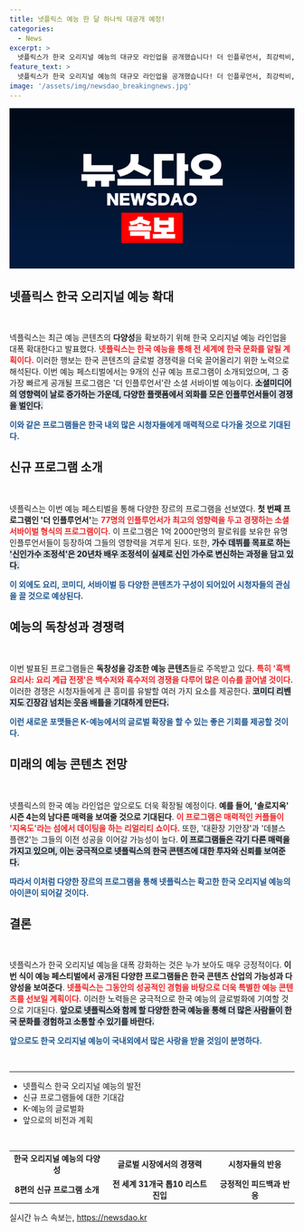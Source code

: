 ```yaml
---
title: 넷플릭스 예능 한 달 하나씩 대공개 예정!
categories:
  - News
excerpt: >
  넷플릭스가 한국 오리지널 예능의 대규모 라인업을 공개했습니다! 더 인플루언서, 최강럭비, 데블스 플랜2 등 흥미진진한 새로운 시리즈들이 여러분을 기다립니다. 다음 달 첫 공개될 더 인플루언서와 함께 다채로운 예능의 세계에 빠져보세요!
feature_text: >
  넷플릭스가 한국 오리지널 예능의 대규모 라인업을 공개했습니다! 더 인플루언서, 최강럭비, 데블스 플랜2 등 흥미진진한 새로운 시리즈들이 여러분을 기다립니다. 다음 달 첫 공개될 더 인플루언서와 함께 다채로운 예능의 세계에 빠져보세요!
image: '/assets/img/newsdao_breakingnews.jpg'
---
```


<p><img src="/assets/img/newsdao_breakingnews.jpg" alt="cryptoinkorea 속보" /></p>

<h2 data-ke-size="size26">넷플릭스 한국 오리지널 예능 확대</h2>

<p data-ke-size="size16">&nbsp;</p>

<p>넥플릭스는 최근 예능 콘텐츠의 <b>다양성</b>을 확보하기 위해 한국 오리지널 예능 라인업을 대폭 확대한다고 발표했다. <b><span style="color: #ee2323;">넷플릭스는 한국 예능을 통해 전 세계에 한국 문화를 알릴 계획이다.</span></b> 이러한 행보는 한국 콘텐츠의 글로벌 경쟁력을 더욱 끌어올리기 위한 노력으로 해석된다. 이번 예능 페스티벌에서는 9개의 신규 예능 프로그램이 소개되었으며, 그 중 가장 빠르게 공개될 프로그램은 '더 인플루언서'란 소셜 서바이벌 예능이다. <b><span style="background-color: #21538527;">소셜미디어의 영향력이 날로 증가하는 가운데, 다양한 플랫폼에서 외화를 모은 인플루언서들이 경쟁을 벌인다.</span></b> </p>

<p><b><span style="color: #1a5490;">이와 같은 프로그램들은 한국 내외 많은 시청자들에게 매력적으로 다가올 것으로 기대된다.</span></b> </p>

<h2 data-ke-size="size26">신규 프로그램 소개</h2>

<p data-ke-size="size16">&nbsp;</p>

<p>넷플릭스는 이번 예능 페스티벌을 통해 다양한 장르의 프로그램을 선보였다. <b>첫 번째 프로그램인 '더 인플루언서'</b>는 <b><span style="color: #ee2323;">77명의 인플루언서가 최고의 영향력을 두고 경쟁하는 소셜 서바이벌 형식의 프로그램이다.</span></b> 이 프로그램은 1억 2000만명의 팔로워를 보유한 유명 인플루언서들이 등장하여 그들의 영향력을 겨루게 된다. 또한, <b><span style="background-color: #21538527;">가수 데뷔를 목표로 하는 '신인가수 조정석'은 20년차 배우 조정석이 실제로 신인 가수로 변신하는 과정을 담고 있다.</span></b> </p>

<p><b><span style="color: #1a5490;">이 외에도 요리, 코미디, 서바이벌 등 다양한 콘텐츠가 구성이 되어있어 시청자들의 관심을 끌 것으로 예상된다.</span></b> </p>

<h2 data-ke-size="size26">예능의 독창성과 경쟁력</h2>

<p data-ke-size="size16">&nbsp;</p>

<p>이번 발표된 프로그램들은 <b>독창성을 강조한 예능 콘텐츠</b>들로 주목받고 있다. <b><span style="color: #ee2323;">특히 '흑백요리사: 요리 계급 전쟁'은 백수저와 흑수저의 경쟁을 다루어 많은 이슈를 끌어낼 것이다.</span></b> 이러한 경쟁은 시청자들에게 큰 흥미를 유발할 여러 가지 요소를 제공한다. <b><span style="background-color: #21538527;">코미디 리벤지도 긴장감 넘치는 웃음 배틀을 기대하게 만든다.</span></b> </p>

<p><b><span style="color: #1a5490;">이런 새로운 포맷들은 K-예능에서의 글로벌 확장을 할 수 있는 좋은 기회를 제공할 것이다.</span></b></p>

<h2 data-ke-size="size26">미래의 예능 콘텐츠 전망</h2>

<p data-ke-size="size16">&nbsp;</p>

<p>넷플릭스의 한국 예능 라인업은 앞으로도 더욱 확장될 예정이다. <b>예를 들어, '솔로지옥' 시즌 4는의 남다른 매력을 보여줄 것으로 기대된다</b>. <b><span style="color: #ee2323;">이 프로그램은 매력적인 커플들이 '지옥도'라는 섬에서 데이팅을 하는 리얼리티 쇼이다.</span></b>  또한, '대환장 기안장'과 '데블스 플랜2'는 그들의 이전 성공을 이어갈 가능성이 높다. <b><span style="background-color: #21538527;">이 프로그램들은 각기 다른 매력을 가지고 있으며, 이는 궁극적으로 넷플릭스의 한국 콘텐츠에 대한 투자와 신뢰를 보여준다.</span></b> </p>

<p><b><span style="color: #1a5490;">따라서 이처럼 다양한 장르의 프로그램을 통해 넷플릭스는 확고한 한국 오리지널 예능의 아이콘이 되어갈 것이다.</span></b></p>

<h2 data-ke-size="size26">결론</h2>

<p data-ke-size="size16">&nbsp;</p>

<p>넷플릭스가 한국 오리지널 예능을 대폭 강화하는 것은 누가 보아도 매우 긍정적이다. <b>이번 식이 예능 페스티벌에서 공개된 다양한 프로그램들은 한국 콘텐츠 산업의 가능성과 다양성을 보여준다</b>. <b><span style="color: #ee2323;">넷플릭스는 그동안의 성공적인 경험을 바탕으로 더욱 특별한 예능 콘텐츠를 선보일 계획이다.</span></b> 이러한 노력들은 궁극적으로 한국 예능의 글로벌화에 기여할 것으로 기대된다. <b><span style="background-color: #21538527;">앞으로 넷플릭스와 함께 할 다양한 한국 예능을 통해 더 많은 사람들이 한국 문화를 경험하고 소통할 수 있기를 바란다.</span></b> </p>

<p><b><span style="color: #1a5490;">앞으로도 한국 오리지널 예능이 국내외에서 많은 사랑을 받을 것임이 분명하다.</span></b></p>

<p data-ke-size="size16">&nbsp;</p>

<hr>

<ul>
    <li>넷플릭스 한국 오리지널 예능의 발전</li>
    <li>신규 프로그램들에 대한 기대감</li>
    <li>K-예능의 글로벌화</li>
    <li>앞으로의 비전과 계획</li>
</ul>

<p data-ke-size="size16">&nbsp;</p> 

<table>
    <tr>
        <td style="text-align: center; height: 17px;"><b>한국 오리지널 예능의 다양성</b></td>
        <td style="text-align: center; height: 17px;"><b>글로벌 시장에서의 경쟁력</b></td>
        <td style="text-align: center; height: 17px;"><b>시청자들의 반응</b></td>
    </tr>
    <tr>
        <td style="text-align: center; height: 17px;"><b>8편의 신규 프로그램 소개</b></td>
        <td style="text-align: center; height: 17px;"><b>전 세계 31개국 톱10 리스트 진입</b></td>
        <td style="text-align: center; height: 17px;"><b>긍정적인 피드백과 반응</b></td>
    </tr>
</table>
실시간 뉴스 속보는, <a href="https://newsdao.kr" rel="dofollow">https://newsdao.kr</a>


